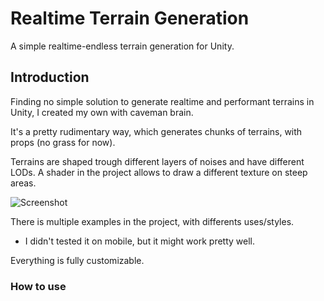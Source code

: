 # Realtime Terrain Generation

 A simple realtime-endless terrain generation for Unity.


## Introduction

Finding no simple solution to generate realtime and performant terrains in Unity, I created my own with caveman brain.

It's a pretty rudimentary way, which generates chunks of terrains, with props (no grass for now).

Terrains are shaped trough different layers of noises and have different LODs. 
A shader in the project allows to draw a different texture on steep areas.

![Screenshot](/relative/path/to/img.jpg?raw=true "Screenshot")

There is multiple examples in the project, with differents uses/styles.

* I didn't tested it on mobile, but it might work pretty well.

Everything is fully customizable.

### How to use

